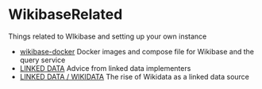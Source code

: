 # WikibaseRelated
Things related to WIkibase and setting up your own instance

*  [wikibase-docker](https://github.com/wmde/wikibase-docker) Docker images and compose file for Wikibase and the query service
* [LINKED DATA](http://hangingtogether.org/?p=6767) Advice from linked data implementers
* [LINKED DATA / WIKIDATA](http://hangingtogether.org/?p=6775) The rise of Wikidata as a linked data source
